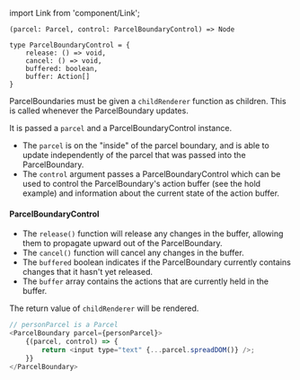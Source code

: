import Link from 'component/Link';

```flow
(parcel: Parcel, control: ParcelBoundaryControl) => Node

type ParcelBoundaryControl = {
    release: () => void,
    cancel: () => void,
    buffered: boolean,
    buffer: Action[]
}
```

ParcelBoundaries must be given a `childRenderer` function as children. This is called whenever the ParcelBoundary updates.

It is passed a `parcel` and a ParcelBoundaryControl instance.
- The `parcel` is on the "inside" of the parcel boundary, and is able to update independently of the parcel that was passed into the ParcelBoundary.
- The `control` argument passes a ParcelBoundaryControl which can be used to control the ParcelBoundary's action buffer (see the <Link to="/examples/parcelboundary-hold">hold example</Link>) and information about the current state of the action buffer.

#### ParcelBoundaryControl

- The `release()` function will release any changes in the buffer, allowing them to propagate upward out of the ParcelBoundary.
- The `cancel()` function will cancel any changes in the buffer.
- The `buffered` boolean indicates if the ParcelBoundary currently contains changes that it hasn't yet released.
- The `buffer` array contains the actions that are currently held in the buffer.

The return value of `childRenderer` will be rendered.

```js
// personParcel is a Parcel
<ParcelBoundary parcel={personParcel}>
    {(parcel, control) => {
        return <input type="text" {...parcel.spreadDOM()} />;
    }}
</ParcelBoundary>
```
